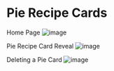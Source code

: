
# Pie Recipe Cards

Home Page
![image](https://github.com/XINEXPORT/pie-recipe-cards/assets/40744735/8cbb9aaf-fd81-4e22-9d6f-a718318cf9f8)

Pie Recipe Card Reveal
![image](https://github.com/XINEXPORT/pie-recipe-cards/assets/40744735/542b84a0-4432-4c27-802e-122aaee86d16)

Deleting a Pie Card
![image](https://github.com/XINEXPORT/pie-recipe-cards/assets/40744735/58d07277-e466-4d22-8db8-097742a73689)

